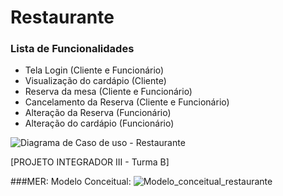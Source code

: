 # Restaurante

### Lista de Funcionalidades

- Tela Login (Cliente e Funcionário)
- Visualização do cardápio (Cliente)
- Reserva da mesa (Cliente e Funcionário)
- Cancelamento da Reserva (Cliente e Funcionário)
- Alteração da Reserva (Funcionário)
- Alteração do cardápio (Funcionário)

![Diagrama de Caso de uso - Restaurante](https://user-images.githubusercontent.com/99230983/225476029-5dcf0992-76ed-495e-bde8-051c15c731e1.jpeg)



[PROJETO INTEGRADOR III - Turma B]

###MER: 
  Modelo Conceitual:
![Modelo_conceitual_restaurante](https://user-images.githubusercontent.com/93954117/225476886-dd84ac6f-4409-4cd9-a77b-3172cd894dcf.JPG)

